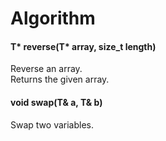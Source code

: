 # Algorithm
#### T* reverse(T* array, size_t length)
Reverse an array.<br>
Returns the given array.
#### void swap(T& a, T& b)
Swap two variables.
